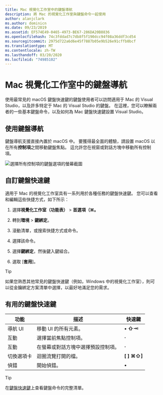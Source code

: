 ```yaml
---
title: Mac 視覺化工作室中的鍵盤導航
description: 將 Mac 的視覺化工作室與鍵盤命令一起使用
author: alanjclark
ms.author: dominicn
ms.date: 09/23/2019
ms.assetid: EF574E49-0465-4973-BE67-286DA20B8836
ms.openlocfilehash: 74c3fddad7c7db8f5f190dcc94f08a36ddf3cd54
ms.sourcegitcommit: 2975d722a6d6e45f7887b05e9b526e91cffb0bcf
ms.translationtype: MT
ms.contentlocale: zh-TW
ms.lasthandoff: 03/20/2020
ms.locfileid: "74985102"
---
```

# <a name="keyboard-navigation-in-visual-studio-for-mac"></a>Mac 視覺化工作室中的鍵盤導航

使用最常見的 macOS 鍵盤快速鍵的鍵盤使用者可以訪問適用于 Mac 的 Visual Studio，以及許多特定于 Mac 的 Visual Studio 的鍵盤。 在這裡，您可以瞭解兩者的一些基本鍵盤命令，以及如何為 Mac 鍵盤快速鍵設置 Visual Studio。

## <a name="use-keyboard-navigation"></a>使用鍵盤導航

鍵盤導航支援直接內置於 macOS 中。 要獲得最全面的體驗，請設置 macOS 以在所有**控制項**之間移動鍵盤焦點。 這允許您在視窗或對話方塊中移動所有控制項。

![選擇所有控制項的鍵盤選項的螢幕截圖](media/accessibility-preferences-keyboard.png)

## <a name="customize-keyboard-shortcuts"></a>自訂鍵盤快速鍵

適用于 Mac 的視覺化工作室具有一系列用於各種任務的鍵盤快速鍵。 您可以查看和編輯這些快捷方式，如下所示：

1. 選擇**視覺化工作室（功能表）** > **首選項（&#8984;。**

1. 轉到**環境** > **鍵綁定**。

1. 滾動清單，或搜索快捷方式或命令。

1. 選擇該命令。

1. 選擇**鍵綁定**，然後鍵入鍵組合。

1. 選取 [**套用**]。

> [!TIP]
> 如果您熟悉其他常見的鍵盤快速鍵（例如，Windows 中的視覺化工作室），則可以從金鑰綁定方案清單中選擇，以最好地滿足您的需求。

## <a name="useful-keyboard-shortcuts"></a>有用的鍵盤快速鍵

|功能         |描述                                   |快速鍵         |
|----------------|----------------------------------------------|-----------------|
|導航 UI   |移動 UI 的所有元素。               |**•** **⇧⇥**    |
|互動        |選擇當前焦點控制項。         |**·**            |
|互動        |在螢幕或對話方塊中選擇預設控制項。 |**·**            |
|切換選項卡     |迴圈流覽打開的檔。                      |**[ ]** **⌘⇧]** |
|偵錯           |開始偵錯。                               |**•**           |

> [!TIP]
> 在[鍵盤快速鍵](keyboard-shortcuts.md)上查看鍵盤命令的完整清單。